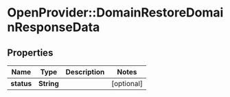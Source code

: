 # OpenProvider::DomainRestoreDomainResponseData

## Properties
Name | Type | Description | Notes
------------ | ------------- | ------------- | -------------
**status** | **String** |  | [optional] 


